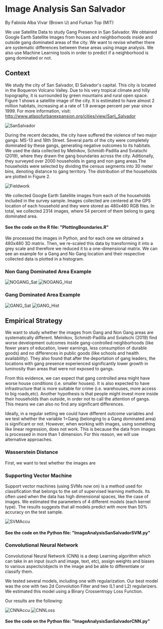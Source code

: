 # Image Analysis San Salvador
By Fabiola Alba Vivar (Brown U) and Furkan Top (MIT)

We use Satellite Data to study Gang Presence in San Salvador. We obtained Google Earth Satellite Images from houses and neighborhoods inside and outside gang dominated areas of the city. We want to revise whether there are systematic differences between these areas using image analysis. We also use Machine Learning tools in order to predict if a neighborhood is gang dominated or not. 
 
## Context 
 
We study the city of San Salvador, El Salvador's capital. This city is located in the Boqueron Volcano Valley. Due to his very tropical climate and hilly topography, it is surrounded by green mountains and rural open space. Figure 1 shows a satellite image of the city. It is estimated to have almost 2 million habitats, increasing at a rate of 1.9 average percent per year since 1999. For more information, visit: http://www.atlasofurbanexpansion.org/cities/view/San\_Salvador

![SanSalvador](SanSalvadorSatViewTest.png)

During the recent decades, the city have suffered the violence of two major gangs: MS-13 and 18th Street. Several parts of the city were completely dominated by these gangs, generating negative outcomes to its habitats. We used the data collected by Melnikov, Schmidt-Padilla and Sviatschi (2019), where they drawn the gang boundaries across the city. Aditionally, they surveyed over 2000 households in gang and non gang areas.The households were selected by dividing the census segments into 30 meter bins, denoting distance to gang territory. The distribution of the households are plotted in Figure 2.

![Fieldwork](Fieldwork_SanSalvador.jpg)

We collected Google Earth Satellite images from each of the households included in the survey sample. Images collected are centered at the GPS location of each household and they were stored as 480x480 RGB files. In total, we collected 2314 images, where 54 percent of them belong to gang dominated area.

#### See the code on the R file: "PlottingBoundaries.R"

We processed the images in Python, and for each one we obtained a 480x480 3D matrix. Then, we re-scaled this data by transforming it into a grey scale and therefore we reduced it to a one-dimensional matrix. We can see  an example for a Gang and No Gang location and their respective collected data is plotted in a histogram.  

### Non Gang Dominated Area Example
![NOGANG_Sat](NOGANG_Sat.png) ![NOGANG_Hist](NOGANG_Hist.png)

### Gang Dominated Area Example
![GANG_Sat](GANG_Sat.png) ![GANG_Hist](GANG_Hist.png)

## Empirical Strategy

We want to study whether the images from Gang and Non Gang areas are systematically different. Melnikov, Schmidt-Padilla and Sviatschi (2019) find worse development outcomes inside gang-controlled neighborhoods (like fewer years of education, lower earnings, less
consumption of durable goods) and no differences in public goods (like schools and health availability). They also found that after the deportation of gang leaders, the locations with gang presence experienced significantly lower growth in luminosity than areas that were
not exposed to gangs.

From this evidence, we can expect that gang controlled area might have worse house conditions (i.e. smaller houses). It is also expected  to have infrastructure that is more suitable for crime (i.e. warehouses, more access to big roads,etc). Another hypothesis is that people might invest more inside their households than outside, in order not to call the attention of gangs. This means we can also no find any significant differences. 

Ideally, in a regular setting we could have different outcome variables and we test whether the variable 1=Gang (belonging to a Gang dominated area) is significant or not. However, when working with images, using something like linear regression, does not work. This is because the data from images is processed in more than 1 dimension. For this reason, we will use  alternative approaches.

### Wasserstein Distance
First, we want to test whether the images are

### Supporting Vector Machine

Support vector machines (using SVMs now on) is a method used for classification that belongs to the set of supervised learning methods. 
Its often used when the data has high dimensional spaces, like the case of images.
We estimated the parameters of 4 different models (each kernel type). The results suggests that all models predict with more than 50% accuracy on the test sample. 

 ![SVMAccu](SVMTestAccu.png)

#### See the code on the Python file: "ImageAnalysisSanSalvadorSVM.py"

### Convolutional Neural Network

Convolutional Neural Network (CNN) is a deep Learning algorithm which can take in an input (such and image, text, etc), assign weights and biases to various aspects/objects in the image and be able to differentiate or classify them. 

We tested several models, including one with regularization. Our best model was the one with two 2d Convolution Filter and two (L1 and L2) regularizers. We estimated this model using a Binary Crossentropy Loss Function.

Our results are the following:

 ![CNNAccu](Model_accu.png)
 ![CNNLoss](Model_loss.png)

#### See the code on the Python file: "ImageAnalysisSanSalvadorCNN.py"



